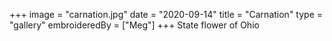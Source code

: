 +++
image = "carnation.jpg"
date = "2020-09-14"
title = "Carnation"
type = "gallery"
embroideredBy = ["Meg"]
+++
State flower of Ohio